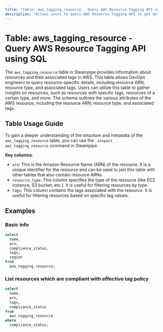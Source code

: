```yaml
---
title: "Table: aws_tagging_resource - Query AWS Resource Tagging API using SQL"
description: "Allows users to query AWS Resource Tagging API to get details about resources and their associated tags."
---
```


# Table: aws_tagging_resource - Query AWS Resource Tagging API using SQL

The `aws_tagging_resource` table in Steampipe provides information about resources and their associated tags in AWS. This table allows DevOps engineers to query resource-specific details, including resource ARN, resource type, and associated tags. Users can utilize this table to gather insights on resources, such as resources with specific tags, resources of a certain type, and more. The schema outlines the various attributes of the AWS resource, including the resource ARN, resource type, and associated tags.

## Table Usage Guide

To gain a deeper understanding of the structure and metadata of the `aws_tagging_resource` table, you can use the `.inspect aws_tagging_resource` command in Steampipe.

**Key columns**:

- `arn`: This is the Amazon Resource Name (ARN) of the resource. It is a unique identifier for the resource and can be used to join this table with other tables that also contain resource ARNs.
- `resource_type`: This column specifies the type of the resource (like EC2 instance, S3 bucket, etc.). It is useful for filtering resources by type.
- `tags`: This column contains the tags associated with the resource. It is useful for filtering resources based on specific tag values.

## Examples

### Basic info

```sql
select
  name,
  arn,
  compliance_status,
  tags,
  region
from
  aws_tagging_resource;
```

### List resources which are compliant with effective tag policy

```sql
select
  name,
  arn,
  tags,
  compliance_status
from
  aws_tagging_resource
where
  compliance_status;
```